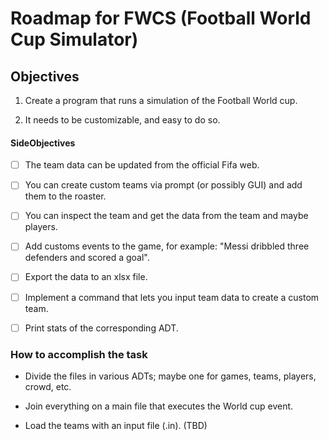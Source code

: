 # Roadmap for FWCS (Football World Cup Simulator)

## Objectives

1. Create a program that runs a simulation of the Football World cup.

2. It needs to be customizable, and easy to do so.

#### SideObjectives

- [ ] The team data can be updated from the official Fifa web.

- [ ] You can create custom teams via prompt (or possibly GUI) and add them to the roaster.

- [ ] You can inspect the team and get the data from the team and maybe players.

- [ ] Add customs events to the game, for example: "Messi dribbled three defenders and scored a goal".

- [ ] Export the data to an xlsx file.

- [ ] Implement a command that lets you input team data to create a custom team.

- [ ] Print stats of the corresponding ADT.


### How to accomplish the task

* Divide the files in various ADTs; maybe one for games, teams, players, crowd, etc.

* Join everything on a main file that executes the World cup event.  

* Load the teams with an input file (.in). (TBD)
